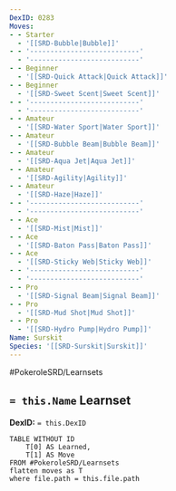 ```yaml
---
DexID: 0283
Moves:
- - Starter
  - '[[SRD-Bubble|Bubble]]'
- - '---------------------------'
  - '---------------------------'
- - Beginner
  - '[[SRD-Quick Attack|Quick Attack]]'
- - Beginner
  - '[[SRD-Sweet Scent|Sweet Scent]]'
- - '---------------------------'
  - '---------------------------'
- - Amateur
  - '[[SRD-Water Sport|Water Sport]]'
- - Amateur
  - '[[SRD-Bubble Beam|Bubble Beam]]'
- - Amateur
  - '[[SRD-Aqua Jet|Aqua Jet]]'
- - Amateur
  - '[[SRD-Agility|Agility]]'
- - Amateur
  - '[[SRD-Haze|Haze]]'
- - '---------------------------'
  - '---------------------------'
- - Ace
  - '[[SRD-Mist|Mist]]'
- - Ace
  - '[[SRD-Baton Pass|Baton Pass]]'
- - Ace
  - '[[SRD-Sticky Web|Sticky Web]]'
- - '---------------------------'
  - '---------------------------'
- - Pro
  - '[[SRD-Signal Beam|Signal Beam]]'
- - Pro
  - '[[SRD-Mud Shot|Mud Shot]]'
- - Pro
  - '[[SRD-Hydro Pump|Hydro Pump]]'
Name: Surskit
Species: '[[SRD-Surskit|Surskit]]'
---
```


#PokeroleSRD/Learnsets

## `= this.Name` Learnset

**DexID:** `= this.DexID`

```dataview
TABLE WITHOUT ID
    T[0] AS Learned,
    T[1] AS Move
FROM #PokeroleSRD/Learnsets
flatten moves as T
where file.path = this.file.path
```
